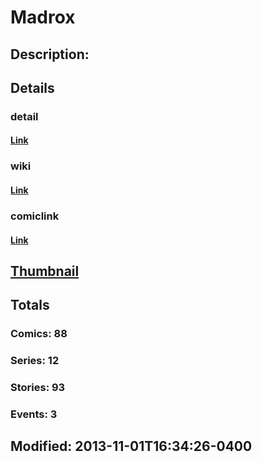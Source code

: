 # Madrox
## Description: 
## Details
### detail
#### [Link](http://marvel.com/characters/1319/madrox?utm_campaign=apiRef&utm_source=225578a89fc76f3d20fbffda5d17a88d)
### wiki
#### [Link](http://marvel.com/universe/Madrox?utm_campaign=apiRef&utm_source=225578a89fc76f3d20fbffda5d17a88d)
### comiclink
#### [Link](http://marvel.com/comics/characters/1009413/madrox?utm_campaign=apiRef&utm_source=225578a89fc76f3d20fbffda5d17a88d)
## [Thumbnail](http://i.annihil.us/u/prod/marvel/i/mg/9/30/52740fc5a4c7c.jpg)
## Totals
### Comics: 88
### Series: 12
### Stories: 93
### Events: 3
## Modified: 2013-11-01T16:34:26-0400